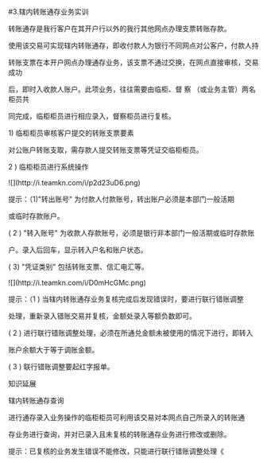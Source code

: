 #3.辖内转账通存业务实训
<p>转账通存是我行客户在其开户行以外的我行其他网点办理支票转账存款。 </p>
    <p> 使用该交易可实现辖内转账通存，即收付款人为银行不同网点对公客户，付款人持 </p>
    <p>转账支票在本开户网点办理通存业务，该支票不通过交换，在网点直接审核，交易成功 </p>
    <p>后，即时入收款人账户。此项业务，往往需要由临柜、督 察 （或业务主管）两名柜员共 </p>
    <p>同完成，临柜柜员进行相应录入，督察柜员进行复核。 </p>
    <p> 1) 临柜柜员审核客户提交的转账支票要素 </p>
    <p> 对公账户转账支取，需存款人提交转账支票等凭证交临柜柜员。 </p>
    <p> 2 ) 临柜柜员进行系统操作 <br />
    </p>
    <p>![](http://i.teamkn.com/i/p2d23uD6.png)</p>
    <p>提示：（1)&quot;转出账号&quot;         为付款人付款账号，转出账户必须是本部门一般活期 </p>
    <p>或临时存款账户。 </p>
    <p> ( 2 ) &quot;转入账号&quot; 为收款人存款账号，必须是银行非本部门一般活期或临时存款账 </p>
    <p>户。录入后回车，显示转入户名和账户状态。 </p>
    <p> ( 3)   &quot;凭证类别&quot;  包括转账支票、信汇电汇等。</p>
    <p>![](http://i.teamkn.com/i/D0mHcGMc.png)</p>
    <p>提示：（1 ) 当辖内转账通存业务复核完成后发现错误时，要进行联行错账调整 </p>
    <p>处理，重新录入错账交易并复核，金额处录入等额负数即可。 </p>
    <p> ( 2 ) 进行联行错账调整处理，必须在所通兑金额未被使用的情况下进行，即转入 </p>
    <p>账户余额大于等于调账金额。 </p>
    <p> ( 3 ) 联行错账调整要起红字报单。 </p>
    <p> 知识延展 </p>
    <p>辖内转账通存查询 </p>
    <p> 进行通存录入业务操作的临柜柜员可利用该交易对本网点自己所录入的转账通 </p>
    <p> 存业务进行查询，并对已录入且未复核的转账通存业务进行修改或删除。 </p>
    <p> 提示：已复核的业务发生错误不能修改，只能进行联行错账调整处理《 </p>
<p>&nbsp; </p>